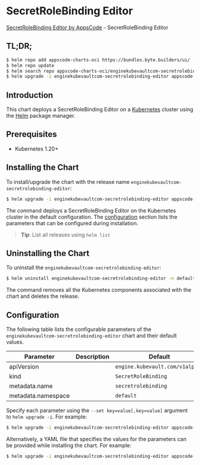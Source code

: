 # SecretRoleBinding Editor

[SecretRoleBinding Editor by AppsCode](https://byte.builders) - SecretRoleBinding Editor

## TL;DR;

```bash
$ helm repo add appscode-charts-oci https://bundles.byte.builders/ui/
$ helm repo update
$ helm search repo appscode-charts-oci/enginekubevaultcom-secretrolebinding-editor --version=v0.5.0
$ helm upgrade -i enginekubevaultcom-secretrolebinding-editor appscode-charts-oci/enginekubevaultcom-secretrolebinding-editor -n default --create-namespace --version=v0.5.0
```

## Introduction

This chart deploys a SecretRoleBinding Editor on a [Kubernetes](http://kubernetes.io) cluster using the [Helm](https://helm.sh) package manager.

## Prerequisites

- Kubernetes 1.20+

## Installing the Chart

To install/upgrade the chart with the release name `enginekubevaultcom-secretrolebinding-editor`:

```bash
$ helm upgrade -i enginekubevaultcom-secretrolebinding-editor appscode-charts-oci/enginekubevaultcom-secretrolebinding-editor -n default --create-namespace --version=v0.5.0
```

The command deploys a SecretRoleBinding Editor on the Kubernetes cluster in the default configuration. The [configuration](#configuration) section lists the parameters that can be configured during installation.

> **Tip**: List all releases using `helm list`

## Uninstalling the Chart

To uninstall the `enginekubevaultcom-secretrolebinding-editor`:

```bash
$ helm uninstall enginekubevaultcom-secretrolebinding-editor -n default
```

The command removes all the Kubernetes components associated with the chart and deletes the release.

## Configuration

The following table lists the configurable parameters of the `enginekubevaultcom-secretrolebinding-editor` chart and their default values.

|     Parameter      | Description |                  Default                   |
|--------------------|-------------|--------------------------------------------|
| apiVersion         |             | <code>engine.kubevault.com/v1alpha1</code> |
| kind               |             | <code>SecretRoleBinding</code>             |
| metadata.name      |             | <code>secretrolebinding</code>             |
| metadata.namespace |             | <code>default</code>                       |


Specify each parameter using the `--set key=value[,key=value]` argument to `helm upgrade -i`. For example:

```bash
$ helm upgrade -i enginekubevaultcom-secretrolebinding-editor appscode-charts-oci/enginekubevaultcom-secretrolebinding-editor -n default --create-namespace --version=v0.5.0 --set apiVersion=engine.kubevault.com/v1alpha1
```

Alternatively, a YAML file that specifies the values for the parameters can be provided while
installing the chart. For example:

```bash
$ helm upgrade -i enginekubevaultcom-secretrolebinding-editor appscode-charts-oci/enginekubevaultcom-secretrolebinding-editor -n default --create-namespace --version=v0.5.0 --values values.yaml
```

